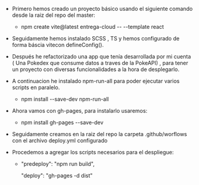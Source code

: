 
- Primero hemos creado un proyecto básico usando el siguiente comando desde la raiz del repo del master: 

    - npm create vite@latest entrega-cloud -- --template react

- Seguidamente hemos instalado SCSS , TS y hemos configurado de forma báscia vitecon defineConfig().

- Después he refactorizado una app que tenía desarrollada por mi cuenta ( Una Pokedex que consume datos a traves de la PokeAPI) , para tener un proyecto con diversas funcionalidades a la hora de desplegarlo.

- A continuacion he instalado npm-run-all para poder ejecutar varios scripts en paralelo.

    - npm install --save-dev npm-run-all

- Ahora vamos con gh-pages, para instalarlo usaremos:

    - npm install gh-pages --save-dev

- Seguidamente creamos en la raiz del repo la carpeta .github/worflows con el archivo deploy.yml configurado

- Procedemos a agregar los scripts necesarios para el despliegue:

    - "predeploy": "npm run build",

      "deploy": "gh-pages -d dist"